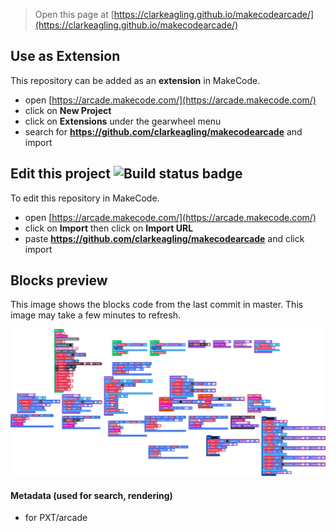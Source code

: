  


> Open this page at [https://clarkeagling.github.io/makecodearcade/](https://clarkeagling.github.io/makecodearcade/)

## Use as Extension

This repository can be added as an **extension** in MakeCode.

* open [https://arcade.makecode.com/](https://arcade.makecode.com/)
* click on **New Project**
* click on **Extensions** under the gearwheel menu
* search for **https://github.com/clarkeagling/makecodearcade** and import

## Edit this project ![Build status badge](https://github.com/clarkeagling/makecodearcade/workflows/MakeCode/badge.svg)

To edit this repository in MakeCode.

* open [https://arcade.makecode.com/](https://arcade.makecode.com/)
* click on **Import** then click on **Import URL**
* paste **https://github.com/clarkeagling/makecodearcade** and click import

## Blocks preview

This image shows the blocks code from the last commit in master.
This image may take a few minutes to refresh.

![A rendered view of the blocks](https://github.com/clarkeagling/makecodearcade/raw/master/.github/makecode/blocks.png)

#### Metadata (used for search, rendering)

* for PXT/arcade
<script src="https://makecode.com/gh-pages-embed.js"></script><script>makeCodeRender("{{ site.makecode.home_url }}", "{{ site.github.owner_name }}/{{ site.github.repository_name }}");</script>
